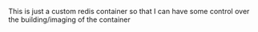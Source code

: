This is just a custom redis container so that I can have some control over the building/imaging of the container
